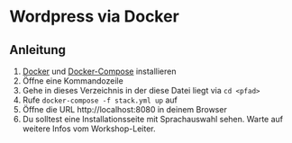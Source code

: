 # Wordpress via Docker

## Anleitung

1. [Docker](https://docs.docker.com/get-docker/) und [Docker-Compose](https://docs.docker.com/compose/install/) installieren
2. Öffne eine Kommandozeile
3. Gehe in dieses Verzeichnis in der diese Datei liegt via `cd <pfad>`
4. Rufe `docker-compose -f stack.yml up` auf
5. Öffne die URL http://localhost:8080 in deinem Browser
6. Du solltest eine Installationsseite mit Sprachauswahl sehen. Warte auf
   weitere Infos vom Workshop-Leiter.
